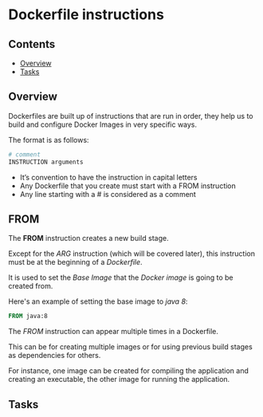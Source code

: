 # Dockerfile instructions

<!--TOC_START-->
## Contents
- [Overview](#overview)
- [Tasks](#tasks)

<!--TOC_END-->
## Overview

Dockerfiles are built up of instructions that are run in order, they help us to build and configure Docker Images in very specific ways. 

The format is as follows:

```dockerfile
# comment
INSTRUCTION arguments
```

- It’s convention to have the instruction in capital letters
- Any Dockerfile that you create must start with a FROM instruction
- Any line starting with a # is considered as a comment

## FROM

The **FROM** instruction creates a new build stage. 

Except for the *ARG* instruction (which will be covered later), this instruction must be at the beginning of a *Dockerfile*. 

It is used to set the *Base Image* that the *Docker image* is going to be created from.

Here's an example of setting the base image to *java 8*:

```dockerfile
FROM java:8
```

The *FROM* instruction can appear multiple times in a Dockerfile. 

This can be for creating multiple images or for using previous build stages as dependencies for others. 

For instance, one image can be created for compiling the application and creating an executable, the other image for running the application.

## Tasks
